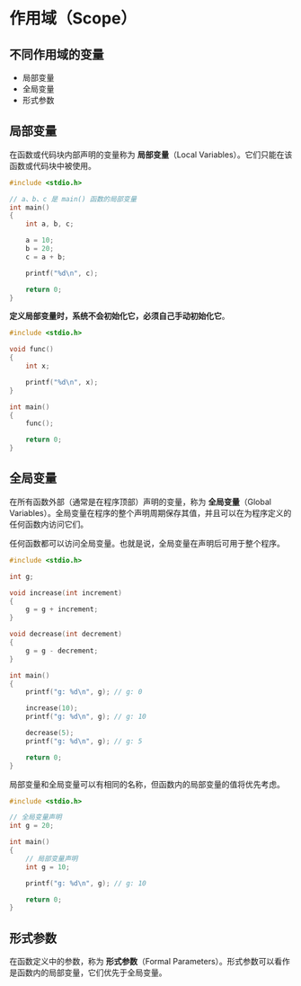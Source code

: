 # 作用域（Scope）

## 不同作用域的变量

* 局部变量
* 全局变量
* 形式参数

## 局部变量

在函数或代码块内部声明的变量称为 **局部变量**（Local Variables）。它们只能在该函数或代码块中被使用。

```c
#include <stdio.h>

// a、b、c 是 main() 函数的局部变量
int main()
{
    int a, b, c;

    a = 10;
    b = 20;
    c = a + b;

    printf("%d\n", c);

    return 0;
}
```

**定义局部变量时，系统不会初始化它，必须自己手动初始化它**。

```c
#include <stdio.h>

void func()
{
    int x;

    printf("%d\n", x);
}

int main()
{
    func();

    return 0;
}
```

## 全局变量

在所有函数外部（通常是在程序顶部）声明的变量，称为 **全局变量**（Global Variables）。全局变量在程序的整个声明周期保存其值，并且可以在为程序定义的任何函数内访问它们。

任何函数都可以访问全局变量。也就是说，全局变量在声明后可用于整个程序。

```c
#include <stdio.h>

int g;

void increase(int increment)
{
    g = g + increment;
}

void decrease(int decrement)
{
    g = g - decrement;
}

int main()
{
    printf("g: %d\n", g); // g: 0

    increase(10);
    printf("g: %d\n", g); // g: 10

    decrease(5);
    printf("g: %d\n", g); // g: 5

    return 0;
}
```

局部变量和全局变量可以有相同的名称，但函数内的局部变量的值将优先考虑。

```c
#include <stdio.h>

// 全局变量声明
int g = 20;

int main()
{
    // 局部变量声明
    int g = 10;

    printf("g: %d\n", g); // g: 10

    return 0;
}
```

## 形式参数

在函数定义中的参数，称为 **形式参数**（Formal Parameters）。形式参数可以看作是函数内的局部变量，它们优先于全局变量。
